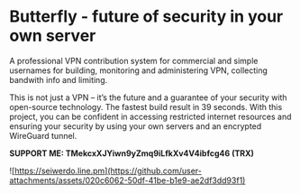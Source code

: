 # Butterfly - future of security in your own server
A professional VPN contribution system for commercial and simple usernames for building, monitoring and administering VPN, collecting bandwith info and limiting.

This is not just a VPN – it’s the future and a guarantee of your security with open-source technology. The fastest build result in 39 seconds. With this project, you can be confident in accessing restricted internet resources and ensuring your security by using your own servers and an encrypted WireGuard tunnel.

<b>SUPPORT ME: TMekcxXJYiwn9yZmq9iLfkXv4V4ibfcg46 (TRX)</b>

![https://seiwerdo.line.pm](https://github.com/user-attachments/assets/020c6062-50df-41be-b1e9-ae2df3dd93f1)

